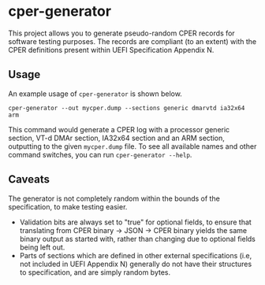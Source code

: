 # cper-generator
This project allows you to generate pseudo-random CPER records for software testing purposes. The records are compliant (to an extent) with the CPER definitions present within UEFI Specification Appendix N.

## Usage
An example usage of `cper-generator` is shown below.
```
cper-generator --out mycper.dump --sections generic dmarvtd ia32x64 arm
```
This command would generate a CPER log with a processor generic section, VT-d DMAr section, IA32x64 section and an ARM section, outputting to the given `mycper.dump` file. To see all available names and other command switches, you can run `cper-generator --help`.

## Caveats
The generator is not completely random within the bounds of the specification, to make testing easier.
- Validation bits are always set to "true" for optional fields, to ensure that translating from CPER binary -> JSON -> CPER binary yields the same binary output as started with, rather than changing due to optional fields being left out.
- Parts of sections which are defined in other external specifications (i.e, not included in UEFI Appendix N) generally do not have their structures to specification, and are simply random bytes.